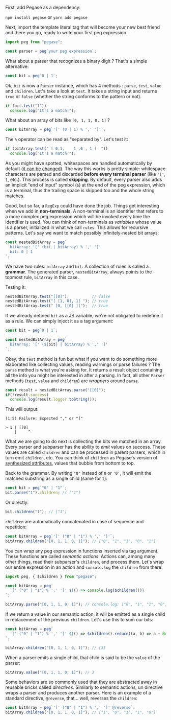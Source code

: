 First, add Pegase as a dependency:

`npm install pegase` or `yarn add pegase`

Next, import the template literal tag that will become your new best friend and there you go, ready to write your first peg expression.

```js
import peg from "pegase";

const parser = peg`your peg expression`;
```

What about a parser that recognizes a binary digit ? That's a simple alternative:

```js
const bit = peg`0 | 1`;
```

Ok, `bit` is now a `Parser` instance, which has 4 methods : `parse`, `test`, `value` and `children`. Let's take a look at `test`. It takes a string input and returns `true` or `false` (whether the string conforms to the pattern or not).

```js
if (bit.test("1"))
  console.log("It's a match!");
```

What about an array of bits like `[0, 1, 1, 0, 1]` ?

```js
const bitArray = peg`'[' (0 | 1) % ',' ']'`;
```

The `%` operator can be read as "separated by". Let's test it:

```js
if (bitArray.test(" [ 0,1,    1 ,0 , 1 ]  "))
  console.log("It's a match!");
```

As you might have spotted, whitespaces are handled automatically by default ([it can be changed](#handling-whitespaces)). The way this works is pretty simple: whitespace characters are parsed and discarded **before every terminal parser** (like `'['`, `1`, etc.). This process is called **skipping**. By default, every parser also adds an implicit "end of input" symbol (`$`) at the end of the peg expression, which is a terminal, thus the trailing space is skipped too and the whole string matches.

Good, but so far, a `RegExp` could have done the job. Things get interesting when we add in **non-terminals**. A non-terminal is an identifier that refers to a more complex peg expression which will be invoked every time the identifier is used. You can think of non-terminals as *variables* whose value is a parser, initialized in what we call `rules`. This allows for recursive patterns. Let's say we want to match possibly infinitely-nested bit arrays:

```js
const nestedBitArray = peg`  
  bitArray: '[' (bit | bitArray) % ',' ']'
  bit: 0 | 1
`;
```

We have two rules: `bitArray` and `bit`. A collection of rules is called a **grammar**. The generated parser, `nestedBitArray`, always points to the topmost rule, `bitArray` in this case.

Testing it:

```js
nestedBitArray.test("[[0]");          // false
nestedBitArray.test("[ [1, 0], 1] "); // true
nestedBitArray.test(" [0, [[0] ]]");  // true
```

If we already defined `bit` as a JS variable, we're not obligated to redefine it as a rule. We can simply inject it as a tag argument:

```js
const bit = peg`0 | 1`;

const nestedBitArray = peg`  
  bitArray: '[' (${bit} | bitArray) % ',' ']'
`;
```

Okay, the `test` method is fun but what if you want to do something more elaborated like collecting values, reading warnings or parse failures ? The `parse` method is what you're asking for. It returns a result object containing all the info you might be interested in after a parsing. In fact, all other `Parser` methods (`test`, `value` and `children`) are *wrappers* around `parse`.

```js
const result = nestedBitArray.parse("[[0]");
if(!result.success)
  console.log(result.logger.toString());
```

This will output:

```
(1:5) Failure: Expected "," or "]"

> 1 | [[0]
    |     ^
```

What we are going to do next is collecting the bits we matched in an array. Every parser and subparser has the ability to *emit* values on success. These values are called `children` and can be processed in parent parsers, which in turn emit `children`, etc. You can think of `children` as Pegase's version of [synthesized attributes](https://en.wikipedia.org/wiki/Attribute_grammar#Synthesized_attributes), values that bubble from bottom to top.

Back to the grammar. By writing `"0"` instead of `0` or `'0'`, it will emit the matched substring as a single child (same for `1`):

```ts
const bit = peg`"0" | "1"`;
bit.parse("1").children; // ["1"]
```

Or directly:

```ts
bit.children("1"); // ["1"]
```

`children` are automatically concatenated in case of sequence and repetition:

```ts
const bitArray = peg`'[' ("0" | "1") % ',' ']'`;
bitArray.children("[0, 1, 1, 0, 1]"); // ["0", "1", "1", "0", "1"]
```

You can wrap any peg expression in functions inserted via tag argument. These functions are called *semantic actions*. Actions can, among many other things, read their subparser's `children`, and process them. Let's wrap our entire expression in an action and `console.log` the `children` from there:

```ts
import peg, { $children } from "pegase";

const bitArray = peg`
  '[' ("0" | "1") % ',' ']' ${() => console.log($children())}
`;

bitArray.parse("[0, 1, 1, 0, 1]"); // console.log: ["0", "1", "1", "0", "1"]
```

If we return a value in our semantic action, it will be emitted as a single child in replacement of the previous `children`. Let's use this to sum our bits:

```ts
const bitArray = peg`
  '[' ("0" | "1") % ',' ']' ${() => $children().reduce((a, b) => a + Number(b), 0)}
`;

bitArray.children("[0, 1, 1, 0, 1]"); // [3]
```

When a parser emits a single child, that child is said to be the `value` of the parser:

```ts
bitArray.value("[0, 1, 1, 0, 1]"); // 3
```

Some behaviors are so commonly used that they are abstracted away in reusable bricks called *directives*. Similarly to semantic actions, un directive wraps a parser and produces another parser. Here is an example of a standard directive, `@reverse`, that... well, reverses the `children`:

```ts
const bitArray = peg`'[' ("0" | "1") % ',' ']' @reverse`;
bitArray.children("[0, 1, 1, 0, 1]"); // ["1", "0", "1", "1", "0"]
```

